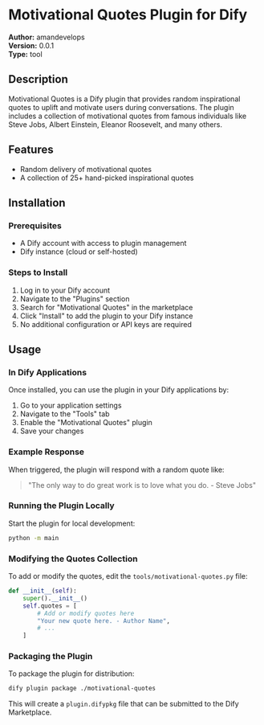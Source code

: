 # Motivational Quotes Plugin for Dify

**Author:** amandevelops  
**Version:** 0.0.1  
**Type:** tool

## Description

Motivational Quotes is a Dify plugin that provides random inspirational quotes to uplift and motivate users during conversations. The plugin includes a collection of motivational quotes from famous individuals like Steve Jobs, Albert Einstein, Eleanor Roosevelt, and many others.

## Features

- Random delivery of motivational quotes
- A collection of 25+ hand-picked inspirational quotes

## Installation

### Prerequisites

- A Dify account with access to plugin management
- Dify instance (cloud or self-hosted)

### Steps to Install

1. Log in to your Dify account
2. Navigate to the "Plugins" section
3. Search for "Motivational Quotes" in the marketplace
4. Click "Install" to add the plugin to your Dify instance
5. No additional configuration or API keys are required

## Usage

### In Dify Applications

Once installed, you can use the plugin in your Dify applications by:

1. Go to your application settings
2. Navigate to the "Tools" tab
3. Enable the "Motivational Quotes" plugin
4. Save your changes

### Example Response

When triggered, the plugin will respond with a random quote like:

> "The only way to do great work is to love what you do. - Steve Jobs"


### Running the Plugin Locally

Start the plugin for local development:

```bash
python -m main
```

### Modifying the Quotes Collection

To add or modify the quotes, edit the `tools/motivational-quotes.py` file:

```python
def __init__(self):
    super().__init__()
    self.quotes = [
        # Add or modify quotes here
        "Your new quote here. - Author Name",
        # ...
    ]
```

### Packaging the Plugin

To package the plugin for distribution:

```bash
dify plugin package ./motivational-quotes
```

This will create a `plugin.difypkg` file that can be submitted to the Dify Marketplace.


